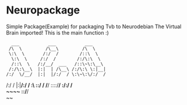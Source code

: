# Neuropackage
Simple Package(Example) for packaging Tvb to Neurodebian
The Virtual Brain imported!
This is the main function :)

          

      ___           ___           ___     
     /\  \         /\__\         /\  \    
     \:\  \       /:/  /        /::\  \   
      \:\  \     /:/  /        /:/\:\  \  
      /::\  \   /:/__/  ___   /::\~\:\__\ 
     /:/\:\__\  |:|  | /\__\ /:/\:\ \:|__|
    /:/  \/__/  |:|  |/:/  / \:\~\:\/:/  /
   /:/  /       |:|__/:/  /   \:\ \::/  / 
   \/__/         \::::/__/     \:\/:/  /  
                  ~~~~          \::/__/   
                                 ~~       

                                                                       
                

